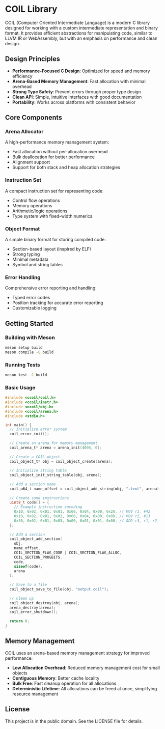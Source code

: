 # COIL Library

COIL (Computer Oriented Intermediate Language) is a modern C library designed for working with a custom intermediate representation and binary format. It provides efficient abstractions for manipulating code, similar to LLVM IR or WebAssembly, but with an emphasis on performance and clean design.

## Design Principles

- **Performance-Focused C Design**: Optimized for speed and memory efficiency
- **Arena-Based Memory Management**: Fast allocation with minimal overhead
- **Strong Type Safety**: Prevent errors through proper type design
- **Clean API**: Simple, intuitive interfaces with good documentation
- **Portability**: Works across platforms with consistent behavior

## Core Components

### Arena Allocator

A high-performance memory management system:
- Fast allocation without per-allocation overhead
- Bulk deallocation for better performance
- Alignment support
- Support for both stack and heap allocation strategies

### Instruction Set

A compact instruction set for representing code:
- Control flow operations
- Memory operations
- Arithmetic/logic operations
- Type system with fixed-width numerics

### Object Format

A simple binary format for storing compiled code:
- Section-based layout (inspired by ELF)
- Strong typing
- Minimal metadata
- Symbol and string tables

### Error Handling

Comprehensive error reporting and handling:
- Typed error codes
- Position tracking for accurate error reporting
- Customizable logging

## Getting Started

### Building with Meson

```bash
meson setup build
meson compile -C build
```

### Running Tests

```bash
meson test -C build
```

### Basic Usage

```c
#include <ccoil/coil.h>
#include <ccoil/instr.h>
#include <ccoil/obj.h>
#include <ccoil/arena.h>
#include <stdio.h>

int main() {
  // Initialize error system
  coil_error_init();
  
  // Create an arena for memory management
  coil_arena_t* arena = arena_init(4096, 0);
  
  // Create a COIL object
  coil_object_t* obj = coil_object_create(arena);
  
  // Initialize string table
  coil_object_init_string_table(obj, arena);
  
  // Add a section name
  coil_u64_t name_offset = coil_object_add_string(obj, ".text", arena);
  
  // Create some instructions
  uint8_t code[] = {
    // Example instruction encoding
    0x10, 0x02, 0x01, 0x01, 0x00, 0x04, 0x00, 0x2A, // MOV r1, #42
    0x10, 0x02, 0x01, 0x02, 0x00, 0x04, 0x00, 0x0D, // MOV r2, #13
    0x30, 0x02, 0x01, 0x03, 0x00, 0x01, 0x01, 0x00, // ADD r3, r1, r2
  };
  
  // Add a section
  coil_object_add_section(
    obj,
    name_offset,
    COIL_SECTION_FLAG_CODE | COIL_SECTION_FLAG_ALLOC,
    COIL_SECTION_PROGBITS,
    code,
    sizeof(code),
    arena
  );
  
  // Save to a file
  coil_object_save_to_file(obj, "output.coil");
  
  // Clean up
  coil_object_destroy(obj, arena);
  arena_destroy(arena);
  coil_error_shutdown();
  
  return 0;
}
```

## Memory Management

COIL uses an arena-based memory management strategy for improved performance:

- **Low Allocation Overhead**: Reduced memory management cost for small objects
- **Contiguous Memory**: Better cache locality
- **Bulk Free**: Fast cleanup operation for all allocations
- **Deterministic Lifetime**: All allocations can be freed at once, simplifying resource management

## License

This project is in the public domain. See the LICENSE file for details.